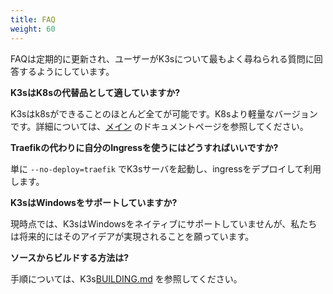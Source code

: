 ```yaml
---
title: FAQ
weight: 60
---
```


FAQは定期的に更新され、ユーザーがK3sについて最もよく尋ねられる質問に回答するようにしています。

**K3sはK8sの代替品として適していますか?**

K3sはk8sができることのほとんど全てが可能です。K8sより軽量なバージョンです。詳細については、[メイン]({{<baseurl>}}/k3s/latest/en/) のドキュメントページを参照してください。

**Traefikの代わりに自分のIngressを使うにはどうすればいいですか?**

単に `--no-deploy=traefik` でK3sサーバを起動し、ingressをデプロイして利用します。

**K3sはWindowsをサポートしていますか?**

現時点では、K3sはWindowsをネイティブにサポートしていませんが、私たちは将来的にはそのアイデアが実現されることを願っています。

**ソースからビルドする方法は?**

手順については、K3s[BUILDING.md](https://github.com/rancher/k3s/blob/master/BUILDING.md) を参照してください。
